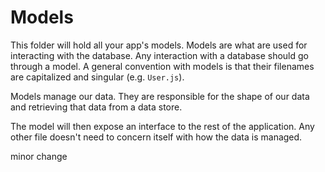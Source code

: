 # Models

This folder will hold all your app's models. Models are what are used for interacting with the database. Any interaction with a database should go through a model. A general convention with models is that their filenames are capitalized and singular (e.g. `User.js`).

Models manage our data. They are responsible for the shape of our data and retrieving that data from a data store.

The model will then expose an interface to the rest of the application. Any other file doesn't need to concern itself with how the data is managed.

minor change